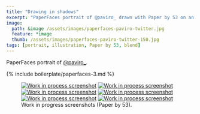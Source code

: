 ```yaml
---
title: "Drawing in shadows"
excerpt: "PaperFaces portrait of @paviro_ drawn with Paper by 53 on an iPad."
image: 
  path: &image /assets/images/paperfaces-paviro-twitter.jpg 
  feature: *image
  thumb: /assets/images/paperfaces-paviro-twitter-150.jpg
tags: [portrait, illustration, Paper by 53, blend]
---
```


PaperFaces portrait of <a href="http://twitter.com/paviro_">@paviro_</a>.

{% include boilerplate/paperfaces-3.md %}

<figure class="half">
	<a href="{{ site.url }}/assets/images/paperfaces-paviro-process-1-lg.jpg"><img src="{{ site.url }}/assets/images/paperfaces-paviro-process-1-600.jpg" alt="Work in process screenshot"></a>
	<a href="{{ site.url }}/assets/images/paperfaces-paviro-process-2-lg.jpg"><img src="{{ site.url }}/assets/images/paperfaces-paviro-process-2-600.jpg" alt="Work in process screenshot"></a>
	<a href="{{ site.url }}/assets/images/paperfaces-paviro-process-3-lg.jpg"><img src="{{ site.url }}/assets/images/paperfaces-paviro-process-3-600.jpg" alt="Work in process screenshot"></a>
	<a href="{{ site.url }}/assets/images/paperfaces-paviro-process-4-lg.jpg"><img src="{{ site.url }}/assets/images/paperfaces-paviro-process-4-600.jpg" alt="Work in process screenshot"></a>
	<a href="{{ site.url }}/assets/images/paperfaces-paviro-process-5-lg.jpg"><img src="{{ site.url }}/assets/images/paperfaces-paviro-process-5-600.jpg" alt="Work in process screenshot"></a>
	<a href="{{ site.url }}/assets/images/paperfaces-paviro-process-6-lg.jpg"><img src="{{ site.url }}/assets/images/paperfaces-paviro-process-6-600.jpg" alt="Work in process screenshot"></a>
	<figcaption>Work in progress screenshots (Paper by 53).</figcaption>
</figure>
